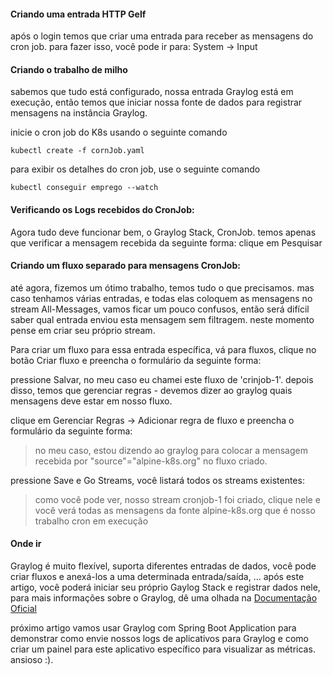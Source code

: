 #### Criando uma entrada HTTP Gelf
após o login temos que criar uma entrada para receber as mensagens do cron job.
para fazer isso, você pode ir para: System -> Input

#### Criando o trabalho de milho
sabemos que tudo está configurado, nossa entrada Graylog está em execução, então temos que iniciar nossa fonte de dados
para registrar mensagens na instância Graylog.

inicie o cron job do K8s usando o seguinte comando
```
kubectl create -f cornJob.yaml
```
para exibir os detalhes do cron job, use o seguinte comando
```
kubectl conseguir emprego --watch
```

#### Verificando os Logs recebidos do CronJob:
Agora tudo deve funcionar bem, o Graylog Stack, CronJob.
temos apenas que verificar a mensagem recebida da seguinte forma: clique em Pesquisar

#### Criando um fluxo separado para mensagens CronJob:
até agora, fizemos um ótimo trabalho, temos tudo o que precisamos.
mas caso tenhamos várias entradas, e todas elas coloquem as mensagens no stream All-Messages,
vamos ficar um pouco confusos, então será difícil saber qual entrada enviou esta mensagem sem
filtragem. neste momento pense em criar seu próprio stream.

Para criar um fluxo para essa entrada específica, vá para fluxos, clique no botão Criar fluxo
e preencha o formulário da seguinte forma:
 
pressione Salvar, no meu caso eu chamei este fluxo de 'crinjob-1'.
depois disso, temos que gerenciar regras - devemos dizer ao graylog quais mensagens
deve estar em nosso fluxo.

clique em Gerenciar Regras -> Adicionar regra de fluxo e preencha o formulário da seguinte forma:

>no meu caso, estou dizendo ao graylog para colocar a mensagem recebida por "source"="alpine-k8s.org" no fluxo criado.

pressione Save e Go Streams, você listará todos os streams existentes:

> como você pode ver, nosso stream cronjob-1 foi criado, clique nele e você verá
todas as mensagens da fonte alpine-k8s.org que é nosso trabalho cron em execução

#### Onde ir
Graylog é muito flexível, suporta diferentes entradas de dados, você pode criar fluxos e anexá-los a uma determinada entrada/saída, ...
após este artigo, você poderá iniciar seu próprio Gaylog Stack e registrar dados nele,
para mais informações sobre o Graylog, dê uma olhada na [Documentação Oficial](https://docs.graylog.org/en/3.0/)

próximo artigo vamos usar Graylog com Spring Boot Application para demonstrar como
envie nossos logs de aplicativos para Graylog e como criar um painel para este aplicativo específico
para visualizar as métricas. ansioso :).